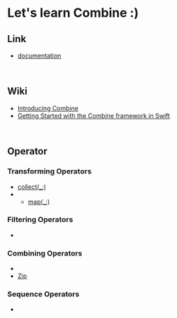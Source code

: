 # Let's learn Combine :)

## Link
- <a href="https://developer.apple.com/documentation/Combine">documentation</a>

<br>

## Wiki
- <a href="https://github.com/kyeoeol/combine-learning/wiki/Introducing-Combine">Introducing Combine</a>
- <a href="https://github.com/kyeoeol/combine-learning/wiki/Getting-Started-with-the-Combine-framework-in-Swift">Getting Started with the Combine framework in Swift</a>

<br>

## Operator

### Transforming Operators
- <a href="https://github.com/kyeoeol/combine-learning/wiki/%5BTransforming-Operator%5D-collect(_:)">collect(_:)</a>
- - <a href="">map(_:)</a>

### Filtering Operators
- <a href=""></a>

### Combining Operators
- <a href=""></a>
- <a href="https://github.com/kyeoeol/combine-learning/wiki/%5BOperator%5D-Zip">Zip</a>

### Sequence Operators
- <a href=""></a>
